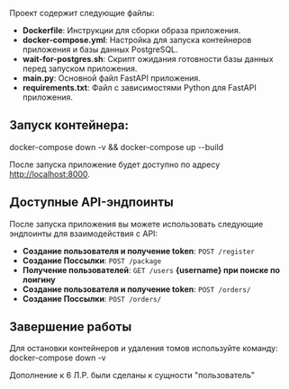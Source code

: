 Проект содержит следующие файлы:
- **Dockerfile**: Инструкции для сборки образа приложения.
- **docker-compose.yml**: Настройка для запуска контейнеров приложения и базы данных PostgreSQL.
- **wait-for-postgres.sh**: Скрипт ожидания готовности базы данных перед запуском приложения.
- **main.py**: Основной файл FastAPI приложения.
- **requirements.txt**: Файл с зависимостями Python для FastAPI приложения.

## Запуск контейнера:
   docker-compose down -v && docker-compose up --build

   После запуска приложение будет доступно по адресу [http://localhost:8000](http://localhost:8000).

## Доступные API-эндпоинты

После запуска приложения вы можете использовать следующие эндпоинты для взаимодействия с API:

- **Создание пользователя и получение token**: `POST /register`
- **Создание Поссылки**: `POST /package`
- **Получение пользователей**: `GET /users` **{username} при поиске по лоигину**
- **Создание пользователя и получение token**: `POST /orders/`
- **Создание Поссылки**: `POST /orders/`

## Завершение работы

Для остановки контейнеров и удаления томов используйте команду:
docker-compose down -v


Дополнение к 6 Л.Р. были сделаны к сущности "пользователь"

